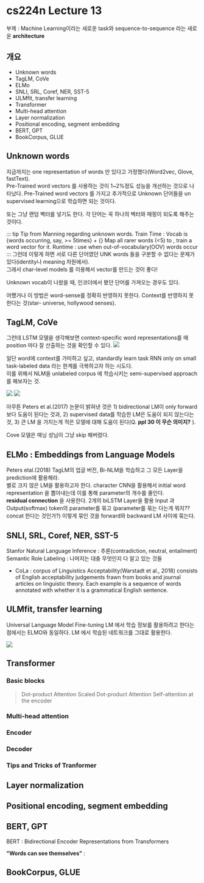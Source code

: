 # cs224n Lecture 13

부제 : Machine Learning이라는 새로운 task와 sequence-to-sequence 라는 새로운 __architecture__

## 개요

* Unknown words
* TagLM, CoVe
* ELMo
* SNLI, SRL, Coref, NER, SST-5
* ULMfit, transfer learning
* Transformer
* Multi-head attention
* Layer normalization
* Positional encoding, segment embedding
* BERT, GPT
* BookCorpus, GLUE

## Unknown words
지금까지는 one representation of words 만 있다고 가정했다(Word2vec, Glove, fastText).  
Pre-Trained word vectors 를 사용하는 것이 1~2%정도 성능을 개선하는 것으로 나타났다. Pre-Trained word vectors 를 가지고 추가적으로 Unknown 단어들을 un supervised learning으로  학습하면 되는 것이다.

또는 그냥 랜덤 벡터를 넣기도 한다. 각 단어는 꼭 하나의 벡터와 매핑이 되도록 해주는 것이다.

::: tip Tip from Manning regarding unknown words.
Train Time : Vocab is {words occurring, say, >= 5times} + {<UNK>}
             Map all rarer words (<5) to <UNK>, train a word vector for it.
Runtime : use <UNK> when out-of-vocabulary(OOV) words occur
:::
그런데 이렇게 하면 서로 다른 단어였던 UNK words 들을 구분할 수 없다는 문제가 있다(identity나 meaning 차원에서).  
그래서 char-level models 를 이용해서 vector를 만드는 것이 좋다!

Unknown vocab이 나왔을 때, 인코더에서 봤던 단어를 가져오는 경우도 있다.

어쨌거나 이 방법은 word-sense를 정확히 반영하지 못한다. Context를 반영하지 못한다는 것(star- universe, hollywood senses).

## TagLM, CoVe
그런데 LSTM 모델을 생각해보면 context-specific word representations를 매 position 마다 잘 산출하는 것을 확인할 수 있다.
![](/TIL/ML/13_LSTM.png)

일단 word에 context를 가미하고 싶고, standardly learn task RNN only on small task-labeled data 라는 한계를 극복하고자 하는 시도다.  
이를 위해서 NLM을 unlabeled corpus 에 학습시키는 semi-supervised approach를 해보자는 것.

![](/TIL/ML/13_TagLM1.png)
![](/TIL/ML/13_TagLM2.png)

아무튼 Peters et al.(2017) 논문이 밝혀낸 것은 1) bidirectional LM이 only forward 보다 도움이 된다는 것과, 2) supervised data를 학습한 LM은 도움이 되지 않는다는 것, 3) 큰 LM 을 가지는게 적은 모델에 대해 도움이 된다(Q. __ppl 30 이 무슨 의미지?__ ).

Cove 모델은 매닝 성님이 그냥 skip 해버렸다.

## ELMo : Embeddings from Language Models
Peters etal.(2018)
TagLM의 업글 버전, Bi-NLM을 학습하고 그 모든 Layer을 prediction에 활용해라.  
별로 크지 않은 LM을 활용하고자 한다. character CNN을 활용해서 initial word representation 을 뽑아내는데 이를 통해 parameter의 개수를 줄인다.  
__residual connection__ 을 사용한다.
2개의 biLSTM Layer을 활용
Input 과 Output(softmax) token의 parameter를 묶고 (parameter를 묶는 다는게 뭐지?? concat 한다는 것인가?) 이렇게 묶인 것을 forward와 backward LM 사이에 묶는다.

## SNLI, SRL, Coref, NER, SST-5
Stanfor Natural Language Inference : 추론(contradiction, neutral, entailment)
Semantic Role Labeling : 
나머지는 대충 무엇인지 다 알고 있는 것들
+ CoLa : corpus of Linguistics Acceptability(Warstadt et al., 2018) consists of English acceptability judgements frawn from books and journal articles on linguistic theory. Each example is a sequence of words annotated with whether it is a grammatical English sentence.


## ULMfit, transfer learning
Universal Language Model Fine-tuning
LM 에서 학습 정보를 활용하려고 한다는 점에서는 ELMO와 동일하다.
LM 에서 학습된 네트워크를 그대로 활용한다.

![](/TIL/ML/13_ULMdfit.png)

## Transformer
### Basic blocks
> Dot-product Attention
> Scaled Dot-product Attention
> Self-attention at the encoder

### Multi-head attention

### Encoder
### Decoder
### Tips and Tricks of Tranformer
## Layer normalization

## Positional encoding, segment embedding

## BERT, GPT
BERT : Bidirectional Encoder Representations from Transformers

__"Words can see themselves"__ : 

## BookCorpus, GLUE


